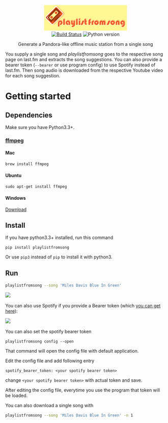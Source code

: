 
<p align="center">
<img
    src="logo.png"
    width="260" height="80" border="0" alt="linkcrawler">
<br>
<a href="https://travis-ci.org/schollz/playlistfromsong"><img src="https://img.shields.io/travis/schollz/playlistfromsong.svg?style=flat-square" alt="Build Status"></a>
<img src="https://img.shields.io/badge/python-3.3%2B-brightgreen.svg?style=flat-square" alt="Python version">
</p>

<p align="center">Generate a Pandora-like offline music station from a single song</a></p>

You supply a single song and *playlistfromsong* goes to the respective song page on last.fm and extracts the song suggestions.
You can also provide a bearer token (`--bearer` or use program config) to use Spotify instead of last.fm.
Then song audio is downloaded from the respective Youtube video for each song suggestion.

Getting started
===============

## Dependencies

Make sure you have Python3.3+.

### [ffmpeg](https://ffmpeg.org/download.html)

#### Mac
```
brew install ffmpeg
```

#### Ubuntu
```
sudo apt-get install ffmpeg
```

#### Windows
[Download](https://ffmpeg.org/download.html)

## Install

If you have python3.3+ installed, run this command

```
pip install playlistfromsong
```

Or use `pip3` instead of `pip` to install it with python3.

## Run

```bash
playlistfromsong --song 'Miles Davis Blue In Green'
```

![](http://i.imgur.com/ldVHZcc.gif)

You can also use Spotify if you provide a Bearer token (which [you can get here](https://developer.spotify.com/web-api/console/get-track/)):

![](http://i.imgur.com/uzEEEFh.gif)

You can also set the spotify bearer token

```
playlistfromsong config --open
```

That command will open the config file with default application.

Edit the config file and add following entry

    spotify_bearer_token: <your spotify bearer token>

change `<your spotify bearer token>` with actual token and save.

After editing the config file, everytime you use the program that token will be loaded.

You can also download a single song with

```bash
playlistfromsong --song 'Miles Davis Blue In Green' -n 1
```
